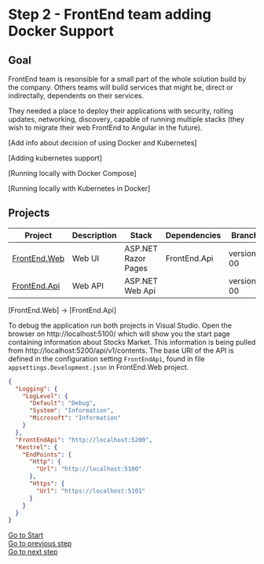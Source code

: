 # Step 2 - FrontEnd team adding Docker Support

## Goal

FrontEnd team is resonsible for a small part of the whole solution build by the company. Others teams will build services that might be, direct or indirectally, dependents on their services.

They needed a place to deploy their applications with security, rolling updates, networking, discovery, capable of running multiple stacks (they wish to migrate their web FrontEnd to Angular in the future).

[Add info about decision of using Docker and Kubernetes]

[Adding kubernetes support]

[Running locally with Docker Compose]

[Running locally with Kubernetes in Docker]


## Projects

|Project|Description|Stack|Dependencies|Branch|
|-|-|-|-|-|
|[FrontEnd.Web](https://github.com/containers-on-azure/FrontEnd)|Web UI|ASP.NET Razor Pages|FrontEnd.Api|version-00|
|[FrontEnd.Api](https://github.com/containers-on-azure/FrontEnd)|Web API|ASP.NET Web Api||version-00|

[FrontEnd.Web] &rarr; [FrontEnd.Api]

To debug the application run both projects in Visual Studio. Open the browser on http://localhost:5100/ which will show you the start page containing information about Stocks Market. This information is being pulled from http://localhost:5200/api/v1/contents. The base URI of the API is defined in the configuration setting ```FrontEndApi```, found in file ```appsettings.Development.json``` in FrontEnd.Web project.

```json
{
  "Logging": {
    "LogLevel": {
      "Default": "Debug",
      "System": "Information",
      "Microsoft": "Information"
    }
  },
  "FrontEndApi": "http://localhost:5200",
  "Kestrel": {
    "EndPoints": {
      "Http": {
        "Url": "http://localhost:5100"
      },
      "Https": {
        "Url": "https://localhost:5101"
      }
    }
  }
}
```

[Go to Start](./ReadMe.md)\
[Go to previous step](./ReadMe.md)\
[Go to next step](./Step2.md)